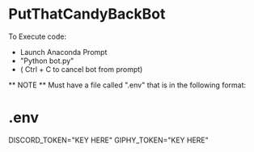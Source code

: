 # PutThatCandyBackBot

To Execute code:

* Launch Anaconda Prompt
* "Python bot.py"
* ( Ctrl + C to cancel bot from prompt)

** NOTE ** 
Must have a file called ".env" that is in the following format:
# .env
DISCORD_TOKEN="KEY HERE"
GIPHY_TOKEN="KEY HERE"

